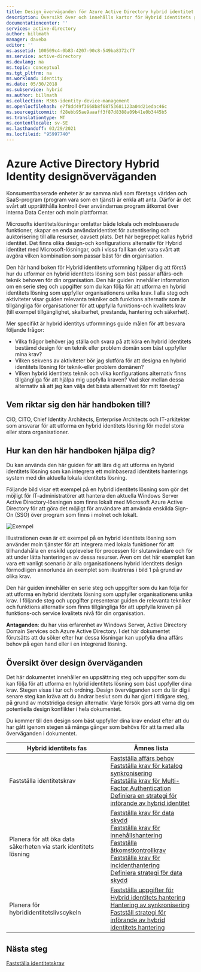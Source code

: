 ```yaml
---
title: Design överväganden för Azure Active Directory hybrid identitet – översikt | Microsoft Docs
description: Översikt över och innehålls kartor för Hybrid identitets guide för utformning
documentationcenter: ''
services: active-directory
author: billmath
manager: daveba
editor: ''
ms.assetid: 100509c4-0b83-4207-90c8-549ba8372cf7
ms.service: active-directory
ms.devlang: na
ms.topic: conceptual
ms.tgt_pltfrm: na
ms.workload: identity
ms.date: 05/30/2018
ms.subservice: hybrid
ms.author: billmath
ms.collection: M365-identity-device-management
ms.openlocfilehash: e7f8dd49f3668b8f68753681123a04d21edac46c
ms.sourcegitcommit: f28ebb95ae9aaaff3f87d8388a09b41e0b3445b5
ms.translationtype: MT
ms.contentlocale: sv-SE
ms.lasthandoff: 03/29/2021
ms.locfileid: "95997740"
---
```

# <a name="azure-active-directory-hybrid-identity-design-considerations"></a>Azure Active Directory Hybrid Identity designöverväganden
Konsumentbaserade enheter är av samma nivå som företags världen och SaaS-program (program vara som en tjänst) är enkla att anta. Därför är det svårt att upprätthålla kontroll över användarnas program åtkomst över interna Data Center och moln plattformar.  

Microsofts identitetslösningar omfattar både lokala och molnbaserade funktioner, skapar en enda användaridentitet för autentisering och auktorisering till alla resurser, oavsett plats. Det här begreppet kallas hybrid identitet. Det finns olika design-och konfigurations alternativ för Hybrid identitet med Microsoft-lösningar, och i vissa fall kan det vara svårt att avgöra vilken kombination som passar bäst för din organisation. 

Den här hand boken för Hybrid identitets utformning hjälper dig att förstå hur du utformar en hybrid identitets lösning som bäst passar affärs-och teknik behoven för din organisation.  Den här guiden innehåller information om en serie steg och uppgifter som du kan följa för att utforma en hybrid identitets lösning som uppfyller organisationens unika krav. I alla steg och aktiviteter visar guiden relevanta tekniker och funktions alternativ som är tillgängliga för organisationer för att uppfylla funktions-och kvalitets krav (till exempel tillgänglighet, skalbarhet, prestanda, hantering och säkerhet). 

Mer specifikt är hybrid identitys utformnings guide målen för att besvara följande frågor: 

* Vilka frågor behöver jag ställa och svara på att köra en hybrid identitets bestämd design för en teknik eller problem domän som bäst uppfyller mina krav?
* Vilken sekvens av aktiviteter bör jag slutföra för att designa en hybrid identitets lösning för teknik-eller problem domänen? 
* Vilken hybrid identitets teknik och vilka konfigurations alternativ finns tillgängliga för att hjälpa mig uppfylla kraven? Vad sker mellan dessa alternativ så att jag kan välja det bästa alternativet för mitt företag?

## <a name="who-is-this-guide-intended-for"></a>Vem riktar sig den här handboken till?
 CIO, CITO, Chief Identity Architects, Enterprise Architects och IT-arkitekter som ansvarar för att utforma en hybrid identitets lösning för medel stora eller stora organisationer.

## <a name="how-can-this-guide-help-you"></a>Hur kan den här handboken hjälpa dig?
Du kan använda den här guiden för att lära dig att utforma en hybrid identitets lösning som kan integrera ett molnbaserad identitets hanterings system med din aktuella lokala identitets lösning. 

Följande bild visar ett exempel på en hybrid identitets lösning som gör det möjligt för IT-administratörer att hantera den aktuella Windows Server Active Directory-lösningen som finns lokalt med Microsoft Azure Active Directory för att göra det möjligt för användare att använda enskilda Sign-On (SSO) över program som finns i molnet och lokalt.

![Exempel](media/plan-hybrid-identity-design-considerations/hybridID-example.png)

Illustrationen ovan är ett exempel på en hybrid identitets lösning som använder moln tjänster för att integrera med lokala funktioner för att tillhandahålla en enskild upplevelse för processen för slutanvändare och för att under lätta hanteringen av dessa resurser. Även om det här exemplet kan vara ett vanligt scenario är alla organisationens hybrid Identitets design förmodligen annorlunda än exemplet som illustreras i bild 1 på grund av olika krav. 

Den här guiden innehåller en serie steg och uppgifter som du kan följa för att utforma en hybrid identitets lösning som uppfyller organisationens unika krav. I följande steg och uppgifter presenterar guiden de relevanta tekniker och funktions alternativ som finns tillgängliga för att uppfylla kraven på funktions-och service kvalitets nivå för din organisation.

**Antaganden**: du har viss erfarenhet av Windows Server, Active Directory Domain Services och Azure Active Directory. I det här dokumentet förutsätts att du söker efter hur dessa lösningar kan uppfylla dina affärs behov på egen hand eller i en integrerad lösning.

## <a name="design-considerations-overview"></a>Översikt över design överväganden
Det här dokumentet innehåller en uppsättning steg och uppgifter som du kan följa för att utforma en hybrid identitets lösning som bäst uppfyller dina krav. Stegen visas i tur och ordning. Design överväganden som du lär dig i senare steg kan kräva att du ändrar beslut som du har gjort i tidigare steg, på grund av motstridiga design alternativ. Varje försök görs att varna dig om potentiella design konflikter i hela dokumentet. 

Du kommer till den design som bäst uppfyller dina krav endast efter att du har gått igenom stegen så många gånger som behövs för att ta med alla överväganden i dokumentet. 

| Hybrid identitets fas | Ämnes lista |
| --- | --- |
| Fastställa identitetskrav |[Fastställa affärs behov](plan-hybrid-identity-design-considerations-business-needs.md)<br> [Fastställa krav för katalog synkronisering](plan-hybrid-identity-design-considerations-directory-sync-requirements.md)<br> [Fastställa krav för Multi-Factor Authentication](plan-hybrid-identity-design-considerations-multifactor-auth-requirements.md)<br> [Definiera en strategi för införande av hybrid identitet](plan-hybrid-identity-design-considerations-identity-adoption-strategy.md) |
| Planera för att öka data säkerheten via stark identitets lösning |[Fastställa krav för data skydd](plan-hybrid-identity-design-considerations-dataprotection-requirements.md) <br> [Fastställa krav för innehållshantering](plan-hybrid-identity-design-considerations-contentmgt-requirements.md)<br> [Fastställa åtkomstkontrollkrav](plan-hybrid-identity-design-considerations-accesscontrol-requirements.md)<br> [Fastställa krav för incidenthantering](plan-hybrid-identity-design-considerations-incident-response-requirements.md) <br> [Definiera strategi för data skydd](plan-hybrid-identity-design-considerations-data-protection-strategy.md) |
| Planera för hybrididentitetslivscykeln |[Fastställa uppgifter för Hybrid identitets hantering](plan-hybrid-identity-design-considerations-hybrid-id-management-tasks.md) <br> [Hantering av synkronisering](plan-hybrid-identity-design-considerations-hybrid-id-management-tasks.md)<br> [Fastställ strategi för införande av hybrid identitets hantering](plan-hybrid-identity-design-considerations-lifecycle-adoption-strategy.md) |

## <a name="next-steps"></a>Nästa steg
[Fastställa identitetskrav](plan-hybrid-identity-design-considerations-business-needs.md)

